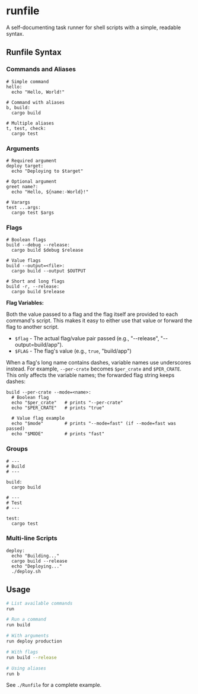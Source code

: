 # runfile

A self-documenting task runner for shell scripts with a simple, readable syntax.

## Runfile Syntax

### Commands and Aliases
```runfile
# Simple command
hello:
  echo "Hello, World!"

# Command with aliases
b, build:
  cargo build

# Multiple aliases
t, test, check:
  cargo test
```

### Arguments
```runfile
# Required argument
deploy target:
  echo "Deploying to $target"

# Optional argument
greet name?:
  echo "Hello, ${name:-World}!"

# Varargs
test ...args:
  cargo test $args
```

### Flags
```runfile
# Boolean flags
build --debug --release:
  cargo build $debug $release

# Value flags
build --output=<file>:
  cargo build --output $OUTPUT

# Short and long flags
build -r, --release:
  cargo build $release
```

**Flag Variables:**

Both the value passed to a flag and the flag itself are provided to each command's script.
This makes it easy to either use that value or forward the flag to another script.
- `$flag` - The actual flag/value pair passed (e.g., "--release", "--output=build/app").
- `$FLAG` - The flag's value (e.g., `true`, "build/app")

When a flag's long name contains dashes, variable names use underscores instead.
For example, `--per-crate` becomes `$per_crate` and `$PER_CRATE`.
This only affects the variable names; the forwarded flag string keeps dashes:

```runfile
build --per-crate --mode=<name>:
  # Boolean flag
  echo "$per_crate"   # prints "--per-crate"
  echo "$PER_CRATE"   # prints "true"

  # Value flag example
  echo "$mode"        # prints "--mode=fast" (if --mode=fast was passed)
  echo "$MODE"        # prints "fast"
```

### Groups
```runfile
# ---
# Build
# ---

build:
  cargo build

# ---
# Test
# ---

test:
  cargo test
```

### Multi-line Scripts
```runfile
deploy:
  echo "Building..."
  cargo build --release
  echo "Deploying..."
  ./deploy.sh
```

## Usage

```bash
# List available commands
run

# Run a command
run build

# With arguments
run deploy production

# With flags
run build --release

# Using aliases
run b
```

See `./Runfile` for a complete example.
